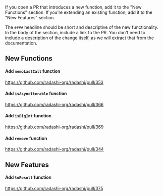 If you open a PR that introduces a new function, add it to the "New Functions" section. If you're extending an existing function, add it to the "New Features" section.

The `####` headline should be short and descriptive of the new functionality. In the body of the section, include a link to the PR. You don't need to include a description of the change itself, as we will extract that from the documentation.

## New Functions

#### Add `memoLastCall` function

https://github.com/radashi-org/radashi/pull/353

#### Add `isAsyncIterable` function

https://github.com/radashi-org/radashi/pull/366

#### Add `isBigInt` function

https://github.com/radashi-org/radashi/pull/369

#### Add `remove` function

https://github.com/radashi-org/radashi/pull/344

## New Features

#### Add `toResult` function

https://github.com/radashi-org/radashi/pull/375
